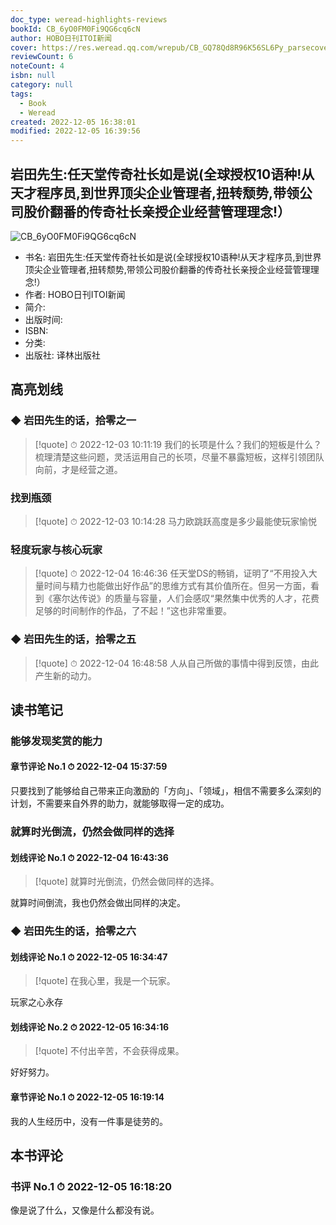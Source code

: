 ```yaml
---
doc_type: weread-highlights-reviews
bookId: CB_6yO0FM0Fi9QG6cq6cN
author: HOBO日刊ITOI新闻
cover: https://res.weread.qq.com/wrepub/CB_GQ78Qd8R96K56SL6Py_parsecover
reviewCount: 6
noteCount: 4
isbn: null
category: null
tags:
  - Book
  - Weread
created: 2022-12-05 16:38:01
modified: 2022-12-05 16:39:56
---
```


## 岩田先生:任天堂传奇社长如是说(全球授权10语种!从天才程序员,到世界顶尖企业管理者,扭转颓势,带领公司股价翻番的传奇社长亲授企业经营管理理念!）

![CB_6yO0FM0Fi9QG6cq6cN](https://res.weread.qq.com/wrepub/CB_GQ78Qd8R96K56SL6Py_parsecover)
- 书名: 岩田先生:任天堂传奇社长如是说(全球授权10语种!从天才程序员,到世界顶尖企业管理者,扭转颓势,带领公司股价翻番的传奇社长亲授企业经营管理理念!）
- 作者: HOBO日刊ITOI新闻
- 简介: 
- 出版时间: 
- ISBN: 
- 分类: 
- 出版社: 译林出版社

## 高亮划线

### ◆ 岩田先生的话，拾零之一


> [!quote] ⏱ 2022-12-03 10:11:19
> 我们的长项是什么？我们的短板是什么？梳理清楚这些问题，灵活运用自己的长项，尽量不暴露短板，这样引领团队向前，才是经营之道。
 


### 找到瓶颈


> [!quote] ⏱ 2022-12-03 10:14:28
> 马力欧跳跃高度是多少最能使玩家愉悦
 


### 轻度玩家与核心玩家


> [!quote] ⏱ 2022-12-04 16:46:36
> 任天堂DS的畅销，证明了“不用投入大量时间与精力也能做出好作品”的思维方式有其价值所在。但另一方面，看到《塞尔达传说》的质量与容量，人们会感叹“果然集中优秀的人才，花费足够的时间制作的作品，了不起！”这也非常重要。
 


### ◆ 岩田先生的话，拾零之五


> [!quote] ⏱ 2022-12-04 16:48:58
> 人从自己所做的事情中得到反馈，由此产生新的动力。
 



## 读书笔记


### 能够发现奖赏的能力
 

#### 章节评论 No.1 ⏱ 2022-12-04 15:37:59

只要找到了能够给自己带来正向激励的「方向」、「领域」，相信不需要多么深刻的计划，不需要来自外界的助力，就能够取得一定的成功。



### 就算时光倒流，仍然会做同样的选择

#### 划线评论 No.1 ⏱ 2022-12-04 16:43:36

> [!quote]
> 就算时光倒流，仍然会做同样的选择。

就算时间倒流，我也仍然会做出同样的决定。
 



### ◆ 岩田先生的话，拾零之六

#### 划线评论 No.1 ⏱ 2022-12-05 16:34:47

> [!quote]
> 在我心里，我是一个玩家。

玩家之心永存

#### 划线评论 No.2 ⏱ 2022-12-05 16:34:16

> [!quote]
> 不付出辛苦，不会获得成果。

好好努力。
 

#### 章节评论 No.1 ⏱ 2022-12-05 16:19:14

我的人生经历中，没有一件事是徒劳的。



## 本书评论

### 书评 No.1 ⏱ 2022-12-05 16:18:20

像是说了什么，又像是什么都没有说。

